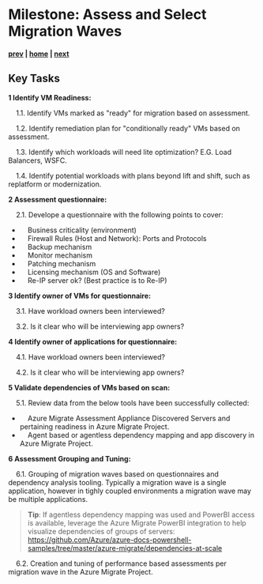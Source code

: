 # Milestone: Assess and Select Migration Waves

#### [prev](./scan.md) | [home](./welcome.md)  | [next](./landingzone.md)

## Key Tasks

**1 Identify VM Readiness:** 

&nbsp;&nbsp;&nbsp;&nbsp;1.1\.  Identify VMs marked as "ready" for migration based on assessment.

&nbsp;&nbsp;&nbsp;&nbsp;1.2\. Identify remediation plan for "conditionally ready" VMs based on assessment.

&nbsp;&nbsp;&nbsp;&nbsp;1.3\. Identify which workloads will need lite optimization? E.G. Load Balancers, WSFC.  

&nbsp;&nbsp;&nbsp;&nbsp;1.4\. Identify potential workloads with plans beyond lift and shift, such as replatform or modernization.

**2 Assessment questionnaire:** 

&nbsp;&nbsp;&nbsp;&nbsp;2.1\.  Develope a questionnaire with the following points to cover:
- &nbsp;&nbsp;&nbsp;&nbsp;Business criticality (environment)
- &nbsp;&nbsp;&nbsp;&nbsp;Firewall Rules (Host and Network): Ports and Protocols 
- &nbsp;&nbsp;&nbsp;&nbsp;Backup mechanism 
- &nbsp;&nbsp;&nbsp;&nbsp;Monitor mechanism 
- &nbsp;&nbsp;&nbsp;&nbsp;Patching mechanism 
- &nbsp;&nbsp;&nbsp;&nbsp;Licensing mechanism (OS and Software)
- &nbsp;&nbsp;&nbsp;&nbsp;Re-IP server ok? (Best practice is to Re-IP)

**3 Identify owner of VMs for questionnaire:** 

&nbsp;&nbsp;&nbsp;&nbsp;3.1\.  Have workload owners been interviewed? 

&nbsp;&nbsp;&nbsp;&nbsp;3.2\. Is it clear who will be interviewing app owners?

**4 Identify owner of applications for questionnaire:** 

&nbsp;&nbsp;&nbsp;&nbsp;4.1\.  Have workload owners been interviewed? 

&nbsp;&nbsp;&nbsp;&nbsp;4.2\. Is it clear who will be interviewing app owners?

**5 Validate dependencies of VMs based on scan:** 

&nbsp;&nbsp;&nbsp;&nbsp;5.1\. Review data from the below tools have been successfully collected:  
- &nbsp;&nbsp;&nbsp;&nbsp;Azure Migrate Assessment Appliance Discovered Servers and pertaining readiness in Azure Migrate Project. 
- &nbsp;&nbsp;&nbsp;&nbsp;Agent based or agentless dependency mapping and app discovery in Azure Migrate Project. 

**6 Assessment Grouping and Tuning:** 

&nbsp;&nbsp;&nbsp;&nbsp;6.1\. Grouping of migration waves based on questionnaires and dependency analysis tooling. Typically a migration wave is a single application, however in tighly coupled environments a migration wave may be multiple applications. 

>**Tip**: If agentless dependency mapping was used and PowerBI access is available, leverage the Azure Migrate PowerBI integration to help visualize dependencies of groups of servers: https://github.com/Azure/azure-docs-powershell-samples/tree/master/azure-migrate/dependencies-at-scale

&nbsp;&nbsp;&nbsp;&nbsp;6.2\. Creation and tuning of performance based assessments per migration wave in the Azure Migrate Project.
